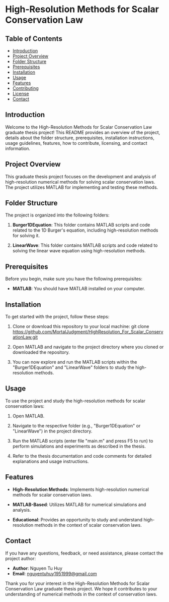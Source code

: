 # High-Resolution Methods for Scalar Conservation Law

## Table of Contents

- [Introduction](#introduction)
- [Project Overview](#project-overview)
- [Folder Structure](#folder-structure)
- [Prerequisites](#prerequisites)
- [Installation](#installation)
- [Usage](#usage)
- [Features](#features)
- [Contributing](#contributing)
- [License](#license)
- [Contact](#contact)

## Introduction

Welcome to the High-Resolution Methods for Scalar Conservation Law graduate thesis project! This README provides an overview of the project, details about the folder structure, prerequisites, installation instructions, usage guidelines, features, how to contribute, licensing, and contact information.

## Project Overview

This graduate thesis project focuses on the development and analysis of high-resolution numerical methods for solving scalar conservation laws. The project utilizes MATLAB for implementing and testing these methods.

## Folder Structure

The project is organized into the following folders:

1. **Burger1DEquation**: This folder contains MATLAB scripts and code related to the 1D Burger's equation, including high-resolution methods for solving it.

2. **LinearWave**: This folder contains MATLAB scripts and code related to solving the linear wave equation using high-resolution methods.

## Prerequisites

Before you begin, make sure you have the following prerequisites:

- **MATLAB**: You should have MATLAB installed on your computer.

## Installation

To get started with the project, follow these steps:

1. Clone or download this repository to your local machine: git clone https://github.com/MortalJudgment/HighResolution_For_Scalar_ConservationLaw.git
   
2. Open MATLAB and navigate to the project directory where you cloned or downloaded the repository.

3. You can now explore and run the MATLAB scripts within the "Burger1DEquation" and "LinearWave" folders to study the high-resolution methods.

## Usage

To use the project and study the high-resolution methods for scalar conservation laws:

1. Open MATLAB.

2. Navigate to the respective folder (e.g., "Burger1DEquation" or "LinearWave") in the project directory.

3. Run the MATLAB scripts (enter file "main.m" and press F5 to run) to perform simulations and experiments as described in the thesis.

4. Refer to the thesis documentation and code comments for detailed explanations and usage instructions.

## Features

- **High-Resolution Methods**: Implements high-resolution numerical methods for scalar conservation laws.

- **MATLAB-Based**: Utilizes MATLAB for numerical simulations and analysis.

- **Educational**: Provides an opportunity to study and understand high-resolution methods in the context of scalar conservation laws.

## Contact

If you have any questions, feedback, or need assistance, please contact the project author:

- **Author**: Nguyen Tu Huy
- **Email**: nguyentuhuy1951999@gmail.com

Thank you for your interest in the High-Resolution Methods for Scalar Conservation Law graduate thesis project. We hope it contributes to your understanding of numerical methods in the context of conservation laws.


